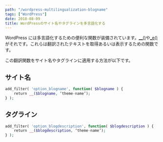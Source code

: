 ```yaml
---
path: "/wordpress-multilingualization-blogname"
tags: ["WordPress"]
date: 2018-08-09
title: WordPressのサイト名やタグラインを多言語化する
---
```


WordPress には多言語化するための便利な関数が装備されています。[\_\_()](https://wpdocs.osdn.jp/%E9%96%A2%E6%95%B0%E3%83%AA%E3%83%95%E3%82%A1%E3%83%AC%E3%83%B3%E3%82%B9/_2)や[\_e()](https://wpdocs.osdn.jp/%E9%96%A2%E6%95%B0%E3%83%AA%E3%83%95%E3%82%A1%E3%83%AC%E3%83%B3%E3%82%B9/_e)がそれです。これらは翻訳されたテキストを取得あるいは表示するための関数です。

この翻訳関数をサイト名やタグラインに適用する方法が以下です。

## サイト名

```php
add_filter( 'option_blogname', function( $blogname ) {
    return __($blogname, ‘theme-name’);
} );
```

## タグライン

```php
add_filter( 'option_blogdescription', function( $blogdescription ) {
    return __($blogdescription, ‘theme-name’);
} );
```

